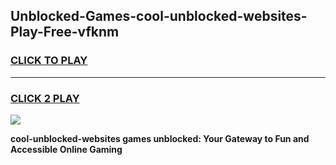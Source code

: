 
## Unblocked-Games-cool-unblocked-websites-Play-Free-vfknm
<h3>
<a href="https://premium76.site?title=cool-unblocked-websites&ref=20M">CLICK TO PLAY</a></h3>
<hr>

<h3>
<a href="https://premium76.site?title=cool-unblocked-websites&ref=20M">CLICK 2 PLAY</a>
  
</h3>

<a href="https://premium76.site?title=cool-unblocked-websites&ref=19M"><img src="https://clearcache.store/games.png"></a>


**cool-unblocked-websites games unblocked: Your Gateway to Fun and Accessible Online Gaming**
